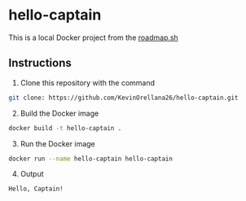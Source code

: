 # hello-captain

  This is a local Docker project from the [roadmap.sh](https://roadmap.sh/devops/projects)

  ## Instructions

 1. Clone this repository with the command
``` bash
git clone: https://github.com/KevinOrellana26/hello-captain.git
```
 2. Build the Docker image
``` bash
docker build -t hello-captain .
```

3. Run the Docker image
``` bash
docker run --name hello-captain hello-captain
```

4. Output
``` bash
Hello, Captain!
```